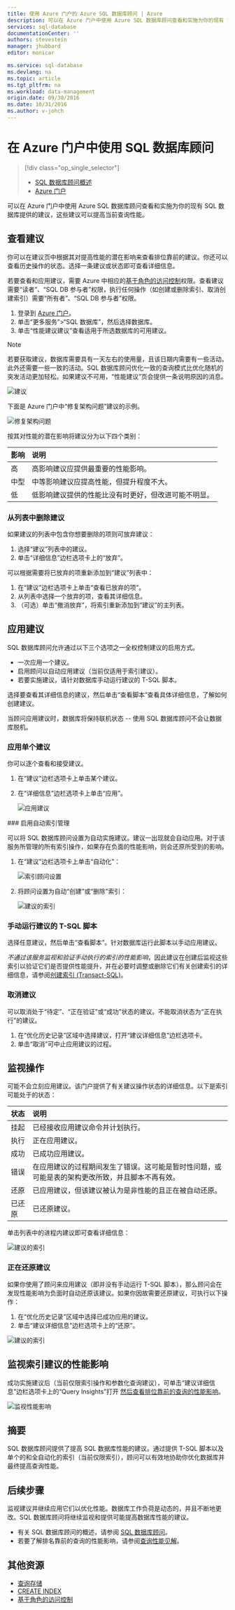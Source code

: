 ```yaml
---
title: 使用 Azure 门户的 Azure SQL 数据库顾问 | Azure
description: 可以在 Azure 门户中使用 Azure SQL 数据库顾问查看和实施为你的现有 SQL 数据库提供的建议，这些建议可以提高当前查询性能。
services: sql-database
documentationCenter: ''
authors: stevestein
manager: jhubbard
editor: monicar

ms.service: sql-database
ms.devlang: na
ms.topic: article
ms.tgt_pltfrm: na
ms.workload: data-management
origin.date: 09/30/2016
ms.date: 10/31/2016
ms.author: v-johch
---
```


# 在 Azure 门户中使用 SQL 数据库顾问

> [!div class="op_single_selector"]
>- [SQL 数据库顾问概述](./sql-database-advisor.md)
>- [Azure 门户](./sql-database-advisor-portal.md)

可以在 Azure 门户中使用 Azure SQL 数据库顾问查看和实施为你的现有 SQL 数据库提供的建议，这些建议可以提高当前查询性能。

## 查看建议

你可以在建议页中根据其对提高性能的潜在影响来查看排位靠前的建议。你还可以查看历史操作的状态。选择一条建议或状态即可查看详细信息。

若要查看和应用建议，需要 Azure 中相应的[基于角色的访问控制](../active-directory/role-based-access-control-configure.md)权限。查看建议需要“读者”、“SQL DB 参与者”权限，执行任何操作（如创建或删除索引、取消创建索引）需要“所有者”、“SQL DB 参与者”权限。

1. 登录到 [Azure 门户](https://portal.azure.cn/)。
2. 单击“更多服务”>“SQL 数据库”，然后选择数据库。
5. 单击“性能建议建议”查看适用于所选数据库的可用建议。

> [!NOTE]
> 若要获取建议，数据库需要具有一天左右的使用量，且该日期内需要有一些活动。此外还需要一些一致的活动。SQL 数据库顾问优化一致的查询模式比优化随机的突发活动更加轻松。如果建议不可用，“性能建议”页会提供一条说明原因的消息。

![建议](./media/sql-database-advisor-portal/recommendations.png)  

下面是 Azure 门户中“修复架构问题”建议的示例。

![修复架构问题](./media/sql-database-advisor-portal/sql-database-advisor-schema-issue.png)

按其对性能的潜在影响将建议分为以下四个类别：

| 影响 | 说明 |
| :--- | :--- |
| 高 | 高影响建议应提供最重要的性能影响。 |
| 中型 | 中等影响建议应提高性能，但提升程度不大。 |
| 低 | 低影响建议提供的性能比没有时更好，但改进可能不明显。 

### 从列表中删除建议

如果建议的列表中包含你想要删除的项则可放弃建议：

1. 选择“建议”列表中的建议。
2. 单击“详细信息”边栏选项卡上的“放弃”。

可以根据需要将已放弃的项重新添加到“建议”列表中：

1. 在“建议”边栏选项卡上单击“查看已放弃的项”。
1. 从列表中选择一个放弃的项，查看其详细信息。
1. （可选）单击“撤消放弃”，将索引重新添加到“建议”的主列表。

## 应用建议

SQL 数据库顾问允许通过以下三个选项之一全权控制建议的启用方式。

- 一次应用一个建议。
- 启用顾问以自动应用建议（当前仅适用于索引建议）。
- 若要实施建议，请针对数据库手动运行建议的 T-SQL 脚本。

选择要查看其详细信息的建议，然后单击“查看脚本”查看具体详细信息，了解如何创建建议。

当顾问应用建议时，数据库将保持联机状态 -- 使用 SQL 数据库顾问不会让数据库脱机。

### 应用单个建议

你可以逐个查看和接受建议。

1. 在“建议”边栏选项卡上单击某个建议。
2. 在“详细信息”边栏选项卡上单击“应用”。

    ![应用建议](./media/sql-database-advisor-portal/apply.png)  

###<a name="enable-automatic-index-management"></a> 启用自动索引管理

可以将 SQL 数据库顾问设置为自动实施建议。建议一出现就会自动应用。对于该服务所管理的所有索引操作，如果存在负面的性能影响，则会还原所受到的影响。

1. 在“建议”边栏选项卡上单击“自动化”：

    ![索引顾问设置](./media/sql-database-advisor-portal/settings.png)

2. 将顾问设置为自动“创建”或“删除”索引：

    ![建议的索引](./media/sql-database-advisor-portal/automation.png)

### 手动运行建议的 T-SQL 脚本

选择任意建议，然后单击“查看脚本”。针对数据库运行此脚本以手动应用建议。

*不通过该服务监视和验证手动执行的索引的性能影响*，因此建议在创建后监视这些索引以验证它们是否提供性能提升，并在必要时调整或删除它们有关创建索引的详细信息，请参阅[创建索引 (Transact-SQL)](https://msdn.microsoft.com/zh-cn/library/ms188783.aspx)。

### 取消建议

可以取消处于“待定”、“正在验证”或“成功”状态的建议。不能取消状态为“正在执行”的建议。

1. 在“优化历史记录”区域中选择建议，打开“建议详细信息”边栏选项卡。
2. 单击“取消”可中止应用建议的过程。

## 监视操作

可能不会立刻应用建议。该门户提供了有关建议操作状态的详细信息。以下是索引可能处于的状态：

| 状态 | 说明 |
| :--- | :--- |
| 挂起 | 已经接收应用建议命令并计划执行。 |
| 执行 | 正在应用建议。 |
| 成功 | 已成功应用建议。 |
| 错误 | 在应用建议的过程期间发生了错误。这可能是暂时性问题，或可能是表的架构更改所致，并且脚本不再有效。 |
| 还原 | 已应用建议，但该建议被认为是非性能的且正在被自动还原。 |
| 已还原 | 已还原建议。 |

单击列表中的进程内建议即可查看详细信息：

![建议的索引](./media/sql-database-advisor-portal/operations.png)  

### 正在还原建议

如果你使用了顾问来应用建议（即并没有手动运行 T-SQL 脚本），那么顾问会在发现性能影响为负面时自动还原该建议。如果你因故需要还原建议，可执行以下操作：

1. 在“优化历史记录”区域中选择已成功应用的建议。
2. 单击“建议详细信息”边栏选项卡上的“还原”。

![建议的索引](./media/sql-database-advisor-portal/details.png)  

## 监视索引建议的性能影响

成功实施建议后（当前仅限索引操作和参数化查询建议），可单击“建议详细信息”边栏选项卡上的“Query Insights”打开 [然后查看排位靠前的查询的性能影响](./sql-database-query-performance.md)。

![监视性能影响](./media/sql-database-advisor-portal/query-insights.png)  

## 摘要

SQL 数据库顾问提供了提高 SQL 数据库性能的建议。通过提供 T-SQL 脚本以及单个的和全自动化的索引（当前仅限索引），顾问可以有效地协助你优化数据库并最终提高查询性能。

## 后续步骤

监视建议并继续应用它们以优化性能。数据库工作负荷是动态的，并且不断地更改。SQL 数据库顾问将继续监视和提供可能提高数据库性能的建议。

 - 有关 SQL 数据库顾问的概述，请参阅 [SQL 数据库顾问](./sql-database-advisor.md)。
 - 若要了解排名靠前的查询的性能影响，请参阅[查询性能见解](./sql-database-query-performance.md)。

## 其他资源

- [查询存储](https://msdn.microsoft.com/zh-cn/library/dn817826.aspx)
- [CREATE INDEX](https://msdn.microsoft.com/zh-cn/library/ms188783.aspx)
- [基于角色的访问控制](../active-directory/role-based-access-control-configure.md)

<!---HONumber=Mooncake_1024_2016-->